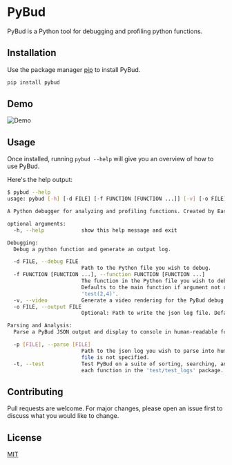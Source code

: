 # PyBud

PyBud is a Python tool for debugging and profiling python functions.

## Installation

Use the package manager [pip](https://pip.pypa.io/en/stable/) to install PyBud.

```bash
pip install pybud
```

## Demo

![Demo](recordings\demo.gif)

## Usage

Once installed, running `pybud --help` will give you an overview of how to use PyBud.

Here's the help output:

```bash
$ pybud --help
usage: pybud [-h] [-d FILE] [-f FUNCTION [FUNCTION ...]] [-v] [-o FILE] [-p [FILE]] [-t]

A Python debugger for analyzing and profiling functions. Created by Eastan Giebler.

optional arguments:
  -h, --help            show this help message and exit

Debugging:
  Debug a python function and generate an output log.

  -d FILE, --debug FILE
                        Path to the Python file you wish to debug.
  -f FUNCTION [FUNCTION ...], --function FUNCTION [FUNCTION ...]
                        The function in the Python file you wish to debug, along with the arguments you wish to pass.
                        Defaults to the main function if argument not used. EXAMPLE: '--function test 2 4' will call
                        'test(2,4)'.
  -v, --video           Generate a video rendering for the PyBud debug steps of the program flow.
  -o FILE, --output FILE
                        Optional: Path to write the json log file. Defaults to output.pybud if argument not used.

Parsing and Analysis:
  Parse a PyBud JSON output and display to console in human-readable form.

  -p [FILE], --parse [FILE]
                        Path to the json log you wish to parse into human-readable form. Defaults to output.pybud if a
                        file is not specified.
  -t, --test            Test PyBud on a suite of sorting, searching, and similar algorithms. Outputs a PyBud JSON for
                        each function in the 'test/test_logs' package.
```

## Contributing
Pull requests are welcome. For major changes, please open an issue first to discuss what you would like to change.

## License
[MIT](https://choosealicense.com/licenses/mit/)